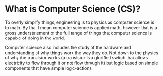# What is Computer Science (CS)?

To overly simplify things, engineering is to physics as computer science is to math. By that I mean computer science is applied math, however that is a gross understatement of the full range of things that computer science is capable of doing in the world.

Computer science also includes the study of the hardware and understanding of why things work the way they do. Not down to the physics of why the transistor works (a transistor is a glorified switch that allows electricity to flow through it or not flow through it) but logic based on simple components that have simple logic-actions. 

